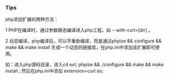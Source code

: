 
### Tips

php添加扩展的两种方法：

1 PHP在编译时，通过参数静态编译进入php工程，如 --with-curl=[dir] 。

2 动态编译，php编译后，可以不重新编译，而是通过phpize && configure && make && make install 生成一个动态的链接库，在php.ini中添加该扩展即可使用。

如：进入php源码目录，进入cd ext; phpize && ./configure && make && make install ; 然后在php.ini中添加 extension=curl.so;


